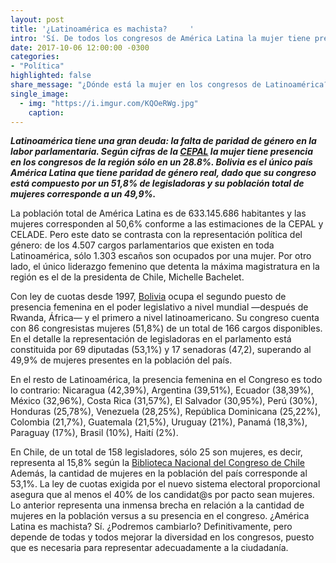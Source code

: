 ```yaml
---
layout: post
title: '¿Latinoamérica es machista?	 	'
intro: 'Sí. De todos los congresos de América Latina la mujer tiene presencia sólo en un 28,8%, según la CEPAL.'
date: 2017-10-06 12:00:00 -0300
categories:
- "Política"
highlighted: false
share_message: "¿Dónde está la mujer en los congresos de Latinoamérica?"
single_image:
  - img: "https://i.imgur.com/KQOeRWg.jpg"
    caption: 
---
```

***Latinoamérica tiene una gran deuda: la falta de paridad de género en la labor parlamentaria. Según cifras de la [CEPAL](https://www.cepal.org/es) la mujer tiene presencia en los congresos de la región sólo en un 28.8%. Bolivia es el único país América Latina que tiene paridad de género real, dado que su congreso está compuesto por un 51,8% de legisladoras y su población total de mujeres corresponde a un 49,9%.***

La población total de América Latina es de 633.145.686 habitantes y las mujeres corresponden al 50,6% conforme a las estimaciones de la CEPAL y CELADE. Pero este dato se contrasta con la representación política del género: de los 4.507 cargos parlamentarios que existen en toda Latinoamérica, sólo 1.303 escaños son ocupados por una mujer. Por otro lado, el único liderazgo femenino  que detenta la máxima magistratura en la región es el de la presidenta de Chile, Michelle Bachelet.

Con ley de cuotas desde 1997, [Bolivia](http://www.erbol.com.bo/noticia/politica/29102014/conozca_los_senadores_y_diputados_electos_del_pais) ocupa el segundo puesto de presencia femenina en el poder legislativo a nivel mundial —después de Rwanda, África— y el primero a nivel latinoamericano. Su congreso cuenta con 86 congresistas mujeres (51,8%) de un total de 166 cargos disponibles. En el detalle la representación de legisladoras en el parlamento está constituida por 69 diputadas (53,1%) y 17 senadoras (47,2), superando al 49,9% de mujeres presentes en la población del país.

En el resto de Latinoamérica, la presencia femenina en el Congreso es todo lo contrario: Nicaragua (42,39%), Argentina (39,51%), Ecuador (38,39%), México (32,96%), Costa Rica (31,57%), El Salvador (30,95%), Perú (30%), Honduras (25,78%), Venezuela (28,25%), República Dominicana (25,22%), Colombia (21,7%), Guatemala (21,5%), Uruguay (21%), Panamá (18,3%), Paraguay (17%), Brasil (10%), Haití (2%).

En Chile, de un total de 158 legisladores, sólo 25 son mujeres, es decir, representa al 15,8% según la [Biblioteca Nacional del Congreso de Chile](https://www.bcn.cl/) Además, la cantidad de mujeres en la población del país corresponde al 53,1%. La ley de cuotas exigida por el nuevo sistema electoral proporcional asegura que al menos el 40% de los candidat@s por pacto sean mujeres. Lo anterior representa una inmensa brecha en relación a la cantidad de mujeres en la población versus a su presencia en el congreso. ¿América Latina es machista? Sí. ¿Podremos cambiarlo? Definitivamente, pero depende de todas y todos mejorar la diversidad en los congresos, puesto que es necesaria para representar adecuadamente a la ciudadanía.  
